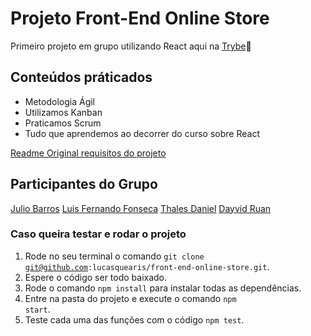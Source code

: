 # Projeto Front-End Online Store

Primeiro projeto em grupo utilizando React aqui na [Trybe](https://www.betrybe.com/):rocket:

## Conteúdos práticados

- Metodologia Ágil
- Utilizamos Kanban
- Praticamos Scrum
- Tudo que aprendemos ao decorrer do curso sobre React

[Readme Original requisitos do projeto](https://github.com/lucasquearis/front-end-online-store/blob/master/readmeOriginalProject.md)

## Participantes do Grupo

[Julio Barros](https://github.com/juliobarros-dev)
[Luis Fernando Fonseca](https://github.com/luiszeh)
[Thales Daniel](https://github.com/Thales-Daniel)
[Dayvid Ruan](https://github.com/Dayvid-Ruan)

### Caso queira testar e rodar o projeto

1. Rode no seu terminal o comando <code>git clone git@github.com:lucasquearis/front-end-online-store.git</code>.
2. Espere o código ser todo baixado.
3. Rode o comando <code>npm install</code> para instalar todas as dependências.
4. Entre na pasta do projeto e execute o comando <code>npm start</code>.
4. Teste cada uma das funções com o código <code>npm test</code>.
